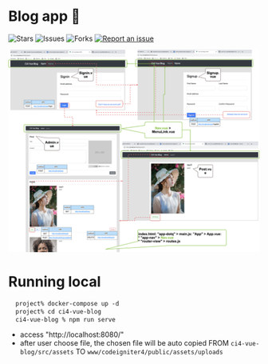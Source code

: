 # Blog app 🚀

![Stars](https://img.shields.io/github/stars/tquangdo/vue2-ci4-apache-atsana-blog?color=f05340)
![Issues](https://img.shields.io/github/issues/tquangdo/vue2-ci4-apache-atsana-blog?color=f05340)
![Forks](https://img.shields.io/github/forks/tquangdo/vue2-ci4-apache-atsana-blog?color=f05340)
[![Report an issue](https://img.shields.io/badge/Support-Issues-green)](https://github.com/tquangdo/vue2-ci4-apache-atsana-blog/issues/new)

![demo](demo.png)

# Running local
```shell
  project% docker-compose up -d
  project% cd ci4-vue-blog
  ci4-vue-blog % npm run serve
```

* access "http://localhost:8080/"
* after user choose file, the chosen file will be auto copied FROM `ci4-vue-blog/src/assets` TO `www/codeigniter4/public/assets/uploads`
